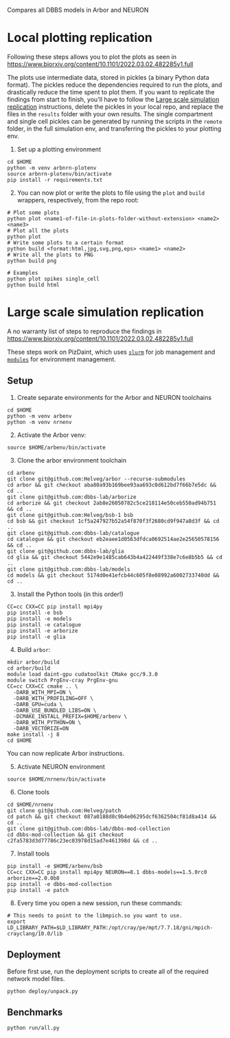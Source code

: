 Compares all DBBS models in Arbor and NEURON

# Local plotting replication

Following these steps allows you to plot the plots as seen in https://www.biorxiv.org/content/10.1101/2022.03.02.482285v1.full

The plots use intermediate data, stored in pickles (a binary Python data format). The pickles reduce the dependencies required to run the plots,
and drastically reduce the time spent to plot them. If you want to replicate the findings from start to finish, you'll have to follow the [Large scale simulation replication](#large-scale-simulation-replication) instructions, delete the pickles in your local repo, and replace the files in the `results` folder with your own results. The single compartment and single cell pickles can be generated by running the scripts in the `remote` folder, in the full simulation env,
and transferring the pickles to your plotting env.

1. Set up a plotting environment

```
cd $HOME
python -m venv arbnrn-plotenv
source arbnrn-plotenv/bin/activate
pip install -r requirements.txt
```

2. You can now plot or write the plots to file using the `plot` and `build` wrappers, respectively, from the repo root:

```
# Plot some plots
python plot <name1-of-file-in-plots-folder-without-extension> <name2> <name3>
# Plot all the plots
python plot
# Write some plots to a certain format
python build <format:html,jpg,svg,png,eps> <name1> <name2>
# Write all the plots to PNG
python build png

# Examples
python plot spikes single_cell
python build html
```

# Large scale simulation replication

A no warranty list of steps to reproduce the findings in https://www.biorxiv.org/content/10.1101/2022.03.02.482285v1.full

These steps work on PizDaint, which uses [`slurm`](https://slurm.schedmd.com/documentation.html) for job management and [`modules`](http://modules.sourceforge.net/) for environment management.

## Setup

1. Create separate environments for the Arbor and NEURON toolchains

```
cd $HOME
python -m venv arbenv
python -m venv nrnenv
```

2. Activate the Arbor venv:

```
source $HOME/arbenv/bin/activate
```

3. Clone the arbor environment toolchain

```
cd arbenv
git clone git@github.com:Helveg/arbor --recurse-submodules
cd arbor && git checkout aba80a93b169bee93aa693c0d612bd7f66b7e5dc && cd ..
git clone git@github.com:dbbs-lab/arborize
cd arborize && git checkout 2ab8e26050782c5ce218114e50ceb550ad94b751 && cd ..
git clone git@github.com:Helveg/bsb-1 bsb
cd bsb && git checkout 1cf5a247927b52a54f870f3f2680cd9f947a8d3f && cd ..
git clone git@github.com:dbbs-lab/catalogue
cd catalogue && git checkout eb2eaee1d0563dfdca0692514ae2e25650578156 && cd ..
git clone git@github.com:dbbs-lab/glia
cd glia && git checkout 5442e9e1485cab643b4a422449f338e7c6e8b5b5 && cd ..
git clone git@github.com:dbbs-lab/models
cd models && git checkout 5174d0e41efcb44c605f8e08992a6002733740dd && cd ..
```

3. Install the Python tools (in this order!)

```
CC=cc CXX=CC pip install mpi4py
pip install -e bsb
pip install -e models
pip install -e catalogue
pip install -e arborize
pip install -e glia
```

4. Build `arbor`:

```
mkdir arbor/build
cd arbor/build
module load daint-gpu cudatoolkit CMake gcc/9.3.0
module switch PrgEnv-cray PrgEnv-gnu
CC=cc CXX=CC cmake .. \
  -DARB_WITH_MPI=ON \
  -DARB_WITH_PROFILING=OFF \
  -DARB_GPU=cuda \
  -DARB_USE_BUNDLED_LIBS=ON \
  -DCMAKE_INSTALL_PREFIX=$HOME/arbenv \
  -DARB_WITH_PYTHON=ON \
  -DARB_VECTORIZE=ON
make install -j 8
cd $HOME
```

You can now replicate Arbor instructions.

5. Activate NEURON environment

```
source $HOME/nrnenv/bin/activate
```

6. Clone tools

```
cd $HOME/nrnenv
git clone git@github.com:Helveg/patch
cd patch && git checkout 087a0188d8c9b4e06295dcf6362504cf81d8a414 && cd ..
git clone git@github.com:dbbs-lab/dbbs-mod-collection
cd dbbs-mod-collection && git checkout c2fa5783d3d77786c23ec03978d15ad7e461398d && cd ..
```

7. Install tools

```
pip install -e $HOME/arbenv/bsb
CC=cc CXX=CC pip install mpi4py NEURON==8.1 dbbs-models==1.5.0rc0 arborize==2.0.0b8
pip install -e dbbs-mod-collection
pip install -e patch
```

8. Every time you open a new session, run these commands:

```
# This needs to point to the libmpich.so you want to use.
export LD_LIBRARY_PATH=$LD_LIBRARY_PATH:/opt/cray/pe/mpt/7.7.18/gni/mpich-crayclang/10.0/lib
```


## Deployment

Before first use, run the deployment scripts to create all of the required network model files.

```
python deploy/unpack.py
```

## Benchmarks

```
python run/all.py
```
